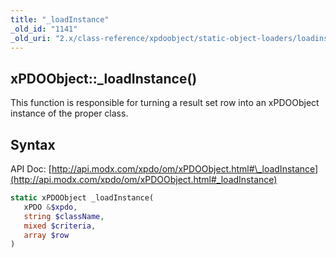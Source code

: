 ```yaml
---
title: "_loadInstance"
_old_id: "1141"
_old_uri: "2.x/class-reference/xpdoobject/static-object-loaders/loadinstance"
---
```


## xPDOObject::\_loadInstance()

This function is responsible for turning a result set row into an xPDOObject instance of the proper class.

## Syntax

API Doc: [http://api.modx.com/xpdo/om/xPDOObject.html#\_loadInstance](http://api.modx.com/xpdo/om/xPDOObject.html#_loadInstance)

``` php 
static xPDOObject _loadInstance(
   xPDO &$xpdo,
   string $className,
   mixed $criteria,
   array $row
)
```